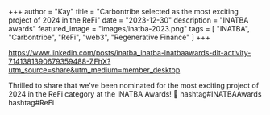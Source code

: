 +++
author = "Kay"
title = "Carbontribe selected as the most exciting project of 2024 in the ReFi"
date = "2023-12-30"
description = "INATBA awards"
featured_image = "images/inatba-2023.png"
tags = [
    "INATBA",
    "Carbontribe",
    "ReFi",
    "web3",
    "Regenerative Finance"
]
+++

https://www.linkedin.com/posts/inatba_inatba-inatbaawards-dlt-activity-7141381390679359488-ZFhX?utm_source=share&utm_medium=member_desktop

Thrilled to share that we've been nominated for the most exciting project of 2024 in the ReFi category at the INATBA Awards! 🚀 hashtag#INATBAAwards hashtag#ReFi